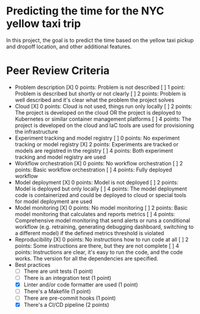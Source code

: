 # Predicting the time for the NYC yellow taxi trip

In this project, the goal is to predict the time based on the yellow taxi pickup and dropoff location, and other additional features.

# Peer Review Criteria
* Problem description
    [X] 0 points: Problem is not described
    [ ] 1 point: Problem is described but shortly or not clearly 
    [ ] 2 points: Problem is well described and it's clear what the problem the project solves
* Cloud
    [X] 0 points: Cloud is not used, things run only locally
    [ ] 2 points: The project is developed on the cloud OR the project is deployed to Kubernetes or similar container management platforms
    [ ] 4 points: The project is developed on the cloud and IaC tools are used for provisioning the infrastructure
* Experiment tracking and model registry
    [ ] 0 points: No experiment tracking or model registry
    [X] 2 points: Experiments are tracked or models are registred in the registry
    [ ] 4 points: Both experiment tracking and model registry are used
* Workflow orchestration
    [X] 0 points: No workflow orchestration
    [ ] 2 points: Basic workflow orchestration
    [ ] 4 points: Fully deployed workflow 
* Model deployment
    [X] 0 points: Model is not deployed
    [ ] 2 points: Model is deployed but only locally
    [ ] 4 points: The model deployment code is containerized and could be deployed to cloud or special tools for model deployment are used
* Model monitoring
    [X] 0 points: No model monitoring
    [ ] 2 points: Basic model monitoring that calculates and reports metrics
    [ ] 4 points: Comprehensive model monitoring that send alerts or runs a conditional workflow (e.g. retraining, generating debugging dashboard, switching to a different model) if the defined metrics threshold is violated
* Reproducibility
    [X] 0 points: No instructions how to run code at all
    [ ] 2 points: Some instructions are there, but they are not complete
    [ ] 4 points: Instructions are clear, it's easy to run the code, and the code works. The version for all the dependencies are specified.
* Best practices
    * [ ] There are unit tests (1 point)
    * [ ] There is an integration test (1 point)
    * [X] Linter and/or code formatter are used (1 point)
    * [ ] There's a Makefile (1 point)
    * [ ] There are pre-commit hooks (1 point)
    * [X] There's a CI/CD pipeline (2 points)
